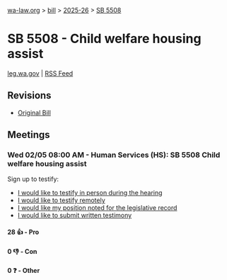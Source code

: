 [wa-law.org](/) > [bill](/bill/) > [2025-26](/bill/2025-26/) > [SB 5508](/bill/2025-26/sb/5508/)

# SB 5508 - Child welfare housing assist
[leg.wa.gov](https://app.leg.wa.gov/billsummary?BillNumber=5508&Year=2025&Initiative=false) | [RSS Feed](./rss.xml)

## Revisions
* [Original Bill](1/)

## Meetings
### Wed 02/05 08:00 AM - Human Services (HS): SB 5508 Child welfare housing assist
Sign up to testify:
* [I would like to testify in person during the hearing](https://app.leg.wa.gov/csi/Testifier/Add?chamber=House&mId=32695&aId=162803&caId=25273&tId=1)
* [I would like to testify remotely](https://app.leg.wa.gov/csi/Testifier/Add?chamber=House&mId=32695&aId=162803&caId=25273&tId=2)
* [I would like my position noted for the legislative record](https://app.leg.wa.gov/csi/Testifier/Add?chamber=House&mId=32695&aId=162803&caId=25273&tId=3)
* [I would like to submit written testimony](https://app.leg.wa.gov/csi/Testifier/Add?chamber=House&mId=32695&aId=162803&caId=25273&tId=4)

#### 28 👍 - Pro

#### 0 👎 - Con

#### 0 ❓ - Other
